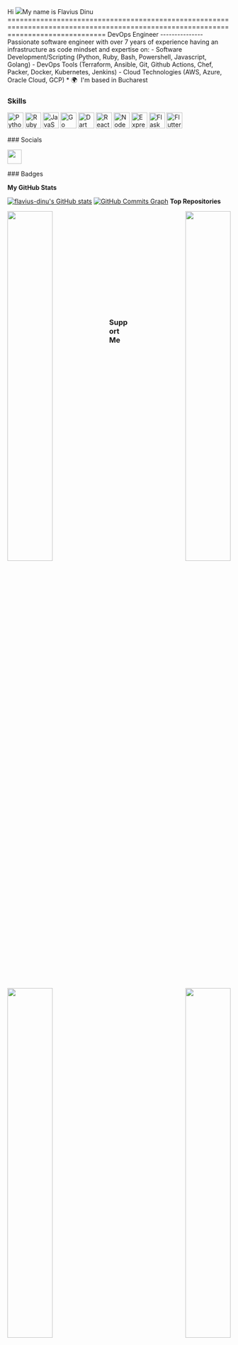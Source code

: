 Hi ![](https://user-images.githubusercontent.com/18350557/176309783-0785949b-9127-417c-8b55-ab5a4333674e.gif)My name is Flavius Dinu ====================================================================================================================================  DevOps Engineer ---------------  Passionate software engineer with over 7 years of experience having an infrastructure as code mindset and expertise on: - Software Development/Scripting (Python, Ruby, Bash, Powershell, Javascript, Golang) - DevOps Tools (Terraform, Ansible, Git, Github Actions, Chef, Packer, Docker, Kubernetes, Jenkins) - Cloud Technologies (AWS, Azure, Oracle Cloud, GCP)  * 🌍  I'm based in Bucharest

### Skills

<p align="left"> <a href="https://www.python.org/" target="_blank" rel="noreferrer"><img src="https://raw.githubusercontent.com/danielcranney/readme-generator/main/public/icons/skills/python-colored.svg" width="36" height="36" alt="Python" /></a> <a href="https://www.ruby-lang.org/en/" target="_blank" rel="noreferrer"><img src="https://raw.githubusercontent.com/danielcranney/readme-generator/main/public/icons/skills/ruby-colored.svg" width="36" height="36" alt="Ruby" /></a> <a href="https://developer.mozilla.org/en-US/docs/Web/JavaScript" target="_blank" rel="noreferrer"><img src="https://raw.githubusercontent.com/danielcranney/readme-generator/main/public/icons/skills/javascript-colored.svg" width="36" height="36" alt="JavaScript" /></a> <a href="https://go.dev/doc/" target="_blank" rel="noreferrer"><img src="https://raw.githubusercontent.com/danielcranney/readme-generator/main/public/icons/skills/go-colored.svg" width="36" height="36" alt="Go" /></a> <a href="https://dart.dev/" target="_blank" rel="noreferrer"><img src="https://raw.githubusercontent.com/danielcranney/readme-generator/main/public/icons/skills/dart-colored.svg" width="36" height="36" alt="Dart" /></a> <a href="https://reactjs.org/" target="_blank" rel="noreferrer"><img src="https://raw.githubusercontent.com/danielcranney/readme-generator/main/public/icons/skills/react-colored.svg" width="36" height="36" alt="React" /></a> <a href="https://nodejs.org/en/" target="_blank" rel="noreferrer"><img src="https://raw.githubusercontent.com/danielcranney/readme-generator/main/public/icons/skills/nodejs-colored.svg" width="36" height="36" alt="NodeJS" /></a> <a href="https://expressjs.com/" target="_blank" rel="noreferrer"><img src="https://raw.githubusercontent.com/danielcranney/readme-generator/main/public/icons/skills/express-colored.svg" width="36" height="36" alt="Express" /></a> <a href="https://flask.palletsprojects.com/en/2.0.x/" target="_blank" rel="noreferrer"><img src="https://raw.githubusercontent.com/danielcranney/readme-generator/main/public/icons/skills/flask-colored.svg" width="36" height="36" alt="Flask" /></a> <a href="https://flutter.dev/" target="_blank" rel="noreferrer"><img src="https://raw.githubusercontent.com/danielcranney/readme-generator/main/public/icons/skills/flutter-colored.svg" width="36" height="36" alt="Flutter" /></a> </p> 
 ### Socials  <p align="left"> <a href="https://www.github.com/flavius-dinu" target="_blank" rel="noreferrer"><img src="https://raw.githubusercontent.com/danielcranney/readme-generator/main/public/icons/socials/github.svg" width="32" height="32" /></a></p>
### Badges

<b>My GitHub Stats</b>

<a href="http://www.github.com/flavius-dinu"><img src="https://github-readme-stats.vercel.app/api?username=flavius-dinu&show_icons=true&hide=&count_private=true&title_color=0891b2&text_color=ffffff&icon_color=f97316&bg_color=1c1917&hide_border=true&show_icons=true" alt="flavius-dinu's GitHub stats" /></a>
<a href="http://www.github.com/flavius-dinu"><img src="https://activity-graph.herokuapp.com/graph?username=flavius-dinu&bg_color=1c1917&color=ffffff&line=f97316&point=ffffff&area_color=1c1917&area=true&hide_border=true&custom_title=GitHub%20Commits%20Graph" alt="GitHub Commits Graph" /></a>
<b>Top Repositories</b>

<div width="100%" align="center"><a href="https://github.com/flavius-dinu/oci-adoption-framework-thunder" align="left"><img align="left" width="45%" src="https://github-readme-stats.vercel.app/api/pin/?username=flavius-dinu&repo=oci-adoption-framework-thunder&title_color=0891b2&text_color=ffffff&icon_color=f97316&bg_color=1c1917&hide_border=true&locale=en" /></a><a href="https://github.com/flavius-dinu/terraform-module-template" align="right"><img align="right" width="45%" src="https://github-readme-stats.vercel.app/api/pin/?username=flavius-dinu&repo=terraform-module-template&title_color=0891b2&text_color=ffffff&icon_color=f97316&bg_color=1c1917&hide_border=true&locale=en" /></a></div><br /><br /><br /><br /><br /><br /><br />

<br /><br /><br /><br /><br />

<div width="100%" align="center"><a href="https://github.com/flavius-dinu/terraform-az-aks" align="left"><img align="left" width="45%" src="https://github-readme-stats.vercel.app/api/pin/?username=flavius-dinu&repo=terraform-az-aks&title_color=0891b2&text_color=ffffff&icon_color=f97316&bg_color=1c1917&hide_border=true&locale=en" /></a><a href="https://github.com/flavius-dinu/terraform-helm-release" align="right"><img align="right" width="45%" src="https://github-readme-stats.vercel.app/api/pin/?username=flavius-dinu&repo=terraform-helm-release&title_color=0891b2&text_color=ffffff&icon_color=f97316&bg_color=1c1917&hide_border=true&locale=en" /></a></div>

### Support Me

<a href="https://www.buymeacoffee.com/flaviuscdinu"><img src="https://cdn.buymeacoffee.com/buttons/v2/default-yellow.png" width="200" /></a>
